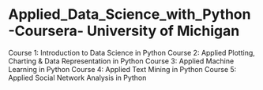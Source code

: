 # Applied_Data_Science_with_Python-Coursera- University of Michigan
Course 1: Introduction to Data Science in Python
Course 2: Applied Plotting, Charting & Data Representation in Python
Course 3: Applied Machine Learning in Python
Course 4: Applied Text Mining in Python
Course 5: Applied Social Network Analysis in Python
